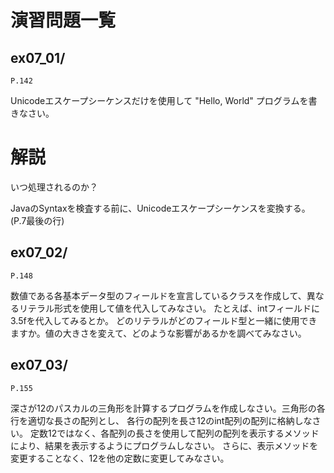 # 演習問題一覧

## ex07_01/


`P.142`

Unicodeエスケープシーケンスだけを使用して "Hello, World" プログラムを書きなさい。


解説
====

いつ処理されるのか？

JavaのSyntaxを検査する前に、Unicodeエスケープシーケンスを変換する。(P.7最後の行)

## ex07_02/


`P.148`

数値である各基本データ型のフィールドを宣言しているクラスを作成して、異なるリテラル形式を使用して値を代入してみなさい。
たとえば、intフィールドに3.5fを代入してみるとか。
どのリテラルがどのフィールド型と一緒に使用できますか。値の大きさを変えて、どのような影響があるかを調べてみなさい。

## ex07_03/


`P.155`

深さが12のパスカルの三角形を計算するプログラムを作成しなさい。三角形の各行を適切な長さの配列とし、
各行の配列を長さ12のint配列の配列に格納しなさい。
定数12ではなく、各配列の長さを使用して配列の配列を表示するメソッドにより、結果を表示するようにプログラムしなさい。
さらに、表示メソッドを変更することなく、12を他の定数に変更してみなさい。


